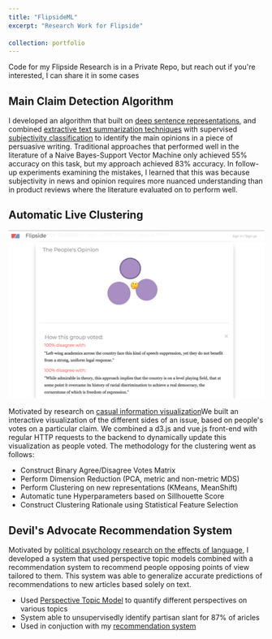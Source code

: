 ```yaml
---
title: "FlipsideML"
excerpt: "Research Work for Flipside"

collection: portfolio
---
```


Code for my Flipside Research is in a Private Repo, but reach out if you're interested, I can share it in some cases

## Main Claim Detection Algorithm

I developed an algorithm that built on [deep sentence representations](https://arxiv.org/abs/1705.02364), and combined [extractive text summarization techniques](https://web.eecs.umich.edu/~mihalcea/papers/mihalcea.emnlp04.pdf) with supervised [subjectivity classification](http://mpqa.cs.pitt.edu/corpora/mpqa_corpus/) to identify the main opinions in a piece of persuasive writing. Traditional approaches that performed well in the literature of a Naive Bayes-Support Vector Machine only achieved 55% accuracy on this task, but my approach achieved 83% accuracy. In follow-up experiments examining the mistakes, I learned that this was because subjectivity in news and opinion requires more nuanced understanding than in product reviews where the literature evaluated on to perform well.


## Automatic Live Clustering 

![alt text](/images/bubbleviz.png)

Motivated by research on [casual information visualization](https://dl.acm.org/citation.cfm?id=1313)We built an interactive visualization of the different sides of an issue, based on people's votes on a particular claim. We combined a d3.js and vue.js front-end with regular HTTP requests to the backend to dynamically update this visualization as people voted. The methodology for the clustering went as follows:

* Construct Binary Agree/Disagree Votes Matrix
* Perform Dimension Reduction (PCA, metric and non-metric MDS)
* Perform Clustering on new representations (KMeans, MeanShift)
* Automatic tune Hyperparameters based on Sillhouette Score
* Construct Clustering Rationale using Statistical Feature Selection

## Devil's Advocate Recommendation System

Motivated by [political psychology research on the effects of language](http://journals.sagepub.com/doi/abs/10.1177/0146167215607842), I developed a system that used perspective topic models combined with a recommendation system to recommend people opposing points of view tailored to them. This system was able to generalize accurate predictions of recommendations to new articles based solely on text.

* Used [Perspective Topic Model](https://www.irit.fr/publis/SIG/2016_ECIR_TCBPS.pdf) to quantify different perspectives on various topics
* System able to unsupervisedly identify partisan slant for 87% of aricles
* Used in conjuction with my [recommendation system](https://github.com/siddsach/Hybrid-Recommender)
